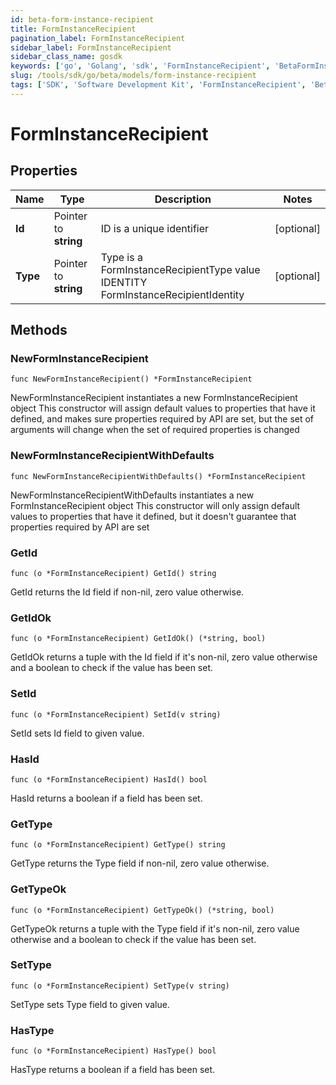 ```yaml
---
id: beta-form-instance-recipient
title: FormInstanceRecipient
pagination_label: FormInstanceRecipient
sidebar_label: FormInstanceRecipient
sidebar_class_name: gosdk
keywords: ['go', 'Golang', 'sdk', 'FormInstanceRecipient', 'BetaFormInstanceRecipient'] 
slug: /tools/sdk/go/beta/models/form-instance-recipient
tags: ['SDK', 'Software Development Kit', 'FormInstanceRecipient', 'BetaFormInstanceRecipient']
---
```


# FormInstanceRecipient

## Properties

Name | Type | Description | Notes
------------ | ------------- | ------------- | -------------
**Id** | Pointer to **string** | ID is a unique identifier | [optional] 
**Type** | Pointer to **string** | Type is a FormInstanceRecipientType value IDENTITY FormInstanceRecipientIdentity | [optional] 

## Methods

### NewFormInstanceRecipient

`func NewFormInstanceRecipient() *FormInstanceRecipient`

NewFormInstanceRecipient instantiates a new FormInstanceRecipient object
This constructor will assign default values to properties that have it defined,
and makes sure properties required by API are set, but the set of arguments
will change when the set of required properties is changed

### NewFormInstanceRecipientWithDefaults

`func NewFormInstanceRecipientWithDefaults() *FormInstanceRecipient`

NewFormInstanceRecipientWithDefaults instantiates a new FormInstanceRecipient object
This constructor will only assign default values to properties that have it defined,
but it doesn't guarantee that properties required by API are set

### GetId

`func (o *FormInstanceRecipient) GetId() string`

GetId returns the Id field if non-nil, zero value otherwise.

### GetIdOk

`func (o *FormInstanceRecipient) GetIdOk() (*string, bool)`

GetIdOk returns a tuple with the Id field if it's non-nil, zero value otherwise
and a boolean to check if the value has been set.

### SetId

`func (o *FormInstanceRecipient) SetId(v string)`

SetId sets Id field to given value.

### HasId

`func (o *FormInstanceRecipient) HasId() bool`

HasId returns a boolean if a field has been set.

### GetType

`func (o *FormInstanceRecipient) GetType() string`

GetType returns the Type field if non-nil, zero value otherwise.

### GetTypeOk

`func (o *FormInstanceRecipient) GetTypeOk() (*string, bool)`

GetTypeOk returns a tuple with the Type field if it's non-nil, zero value otherwise
and a boolean to check if the value has been set.

### SetType

`func (o *FormInstanceRecipient) SetType(v string)`

SetType sets Type field to given value.

### HasType

`func (o *FormInstanceRecipient) HasType() bool`

HasType returns a boolean if a field has been set.


